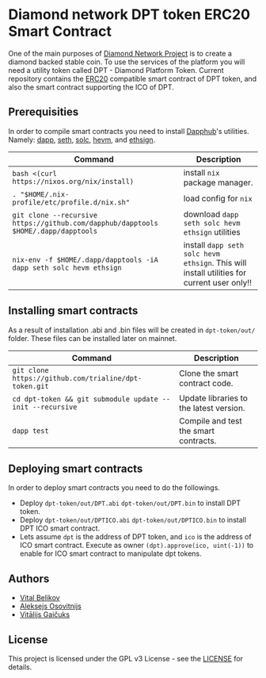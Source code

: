# Diamond network  DPT token ERC20 Smart Contract

One of the main purposes of [Diamond Network Project](https://cdiamondcoin.com/) is to create a diamond backed stable coin. To use the services of the platform you will need a utility token called DPT - Diamond Platform Token. Current repository contains the [ERC20](https://github.com/ethereum/EIPs/issues/20) compatible smart contract of DPT token, and also the smart contract supporting the ICO of DPT.

## Prerequisities 

In order to compile smart contracts you need to install [Dapphub](https://dapphub.com/)'s utilities. Namely: [dapp](https://dapp.tools/dapp/), [seth](https://dapp.tools/seth/), [solc](https://github.com/ethereum/solidity), [hevm](https://dapp.tools/hevm/), and [ethsign](https://github.com/dapphub/dapptools/tree/master/src/ethsign). 

| Command | Description |
| --- | --- |
|`bash <(curl https://nixos.org/nix/install)` | install `nix` package manager.|
|`. "$HOME/.nix-profile/etc/profile.d/nix.sh"`| load config for `nix`|
|`git clone --recursive https://github.com/dapphub/dapptools $HOME/.dapp/dapptools` | download `dapp seth solc hevm ethsign` utilities|
|`nix-env -f $HOME/.dapp/dapptools -iA dapp seth solc hevm ethsign` | install `dapp seth solc hevm ethsign`. This will install utilities for current user only!!|

## Installing smart contracts 

As a result of installation .abi and .bin files will be created in `dpt-token/out/` folder. These files can be installed later on mainnet.

| Command | Description |
| --- | --- |
|`git clone https://github.com/trialine/dpt-token.git` | Clone the smart contract code.|
|`cd dpt-token && git submodule update --init --recursive` | Update libraries to the latest version.|
|`dapp test` | Compile and test the smart contracts.|

## Deploying smart contracts

In order to deploy smart contracts you need to do the followings.
- Deploy `dpt-token/out/DPT.abi` `dpt-token/out/DPT.bin` to install DPT token.
- Deploy `dpt-token/out/DPTICO.abi` `dpt-token/out/DPTICO.bin` to install DPT ICO smart contract.
- Lets assume `dpt` is the address of DPT token, and `ico` is the address of ICO smart contract. Execute as owner `(dpt).approve(ico, uint(-1))` to enable for ICO smart contract to manipulate dpt tokens.

## Authors

- [Vital Belikov](https://github.com/Brick85)
- [Aleksejs Osovitnijs](https://github.com/alexxxxey)
- [Vitālijs Gaičuks](https://github.com/vgaicuks)

## License

This project is licensed under the GPL v3 License - see the [LICENSE](LICENSE) for details.
